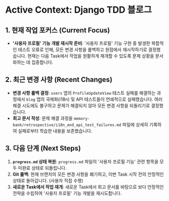 # Active Context: Django TDD 블로그

## 1. 현재 작업 포커스 (Current Focus)

- **'사용자 프로필' 기능 개발 재시작 준비**: '사용자 프로필' 기능 구현 중 발생한 복합적인 테스트 오류로 인해, 모든 변경 사항을 롤백하고 원점에서 재시작하기로 결정했습니다. 현재는 다음 Task에서 작업을 원활하게 재개할 수 있도록 문제 상황을 문서화하는 데 집중합니다.

## 2. 최근 변경 사항 (Recent Changes)

- **변경 사항 롤백 결정**: `users` 앱의 `ProfileUpdateView` 테스트 실패를 해결하는 과정에서 `blog` 앱의 국제화(i18n) 및 API 테스트들이 연쇄적으로 실패했습니다. 여러 해결 시도에도 불구하고 문제가 해결되지 않아 모든 변경 사항을 되돌리기로 결정했습니다.
- **회고 문서 작성**: 문제 해결 과정을 `memory-bank/retrospective/i18n_and_api_test_failures.md` 파일에 상세히 기록하여 실패로부터 학습한 내용을 보존했습니다.

## 3. 다음 단계 (Next Steps)

1.  **`progress.md` 상태 복원**: `progress.md` 파일의 '사용자 프로필 기능' 관련 항목을 모두 미완료 상태로 되돌립니다.
2.  **Git 롤백**: 현재 브랜치의 모든 변경 사항을 폐기하고, 이번 Task 시작 전의 안정적인 상태로 돌아갑니다. (사용자 직접 수행)
3.  **새로운 Task에서 작업 재개**: 새로운 Task에서 회고 문서를 바탕으로 보다 안정적인 전략을 수립하여 '사용자 프로필' 기능 개발을 재시도합니다.
